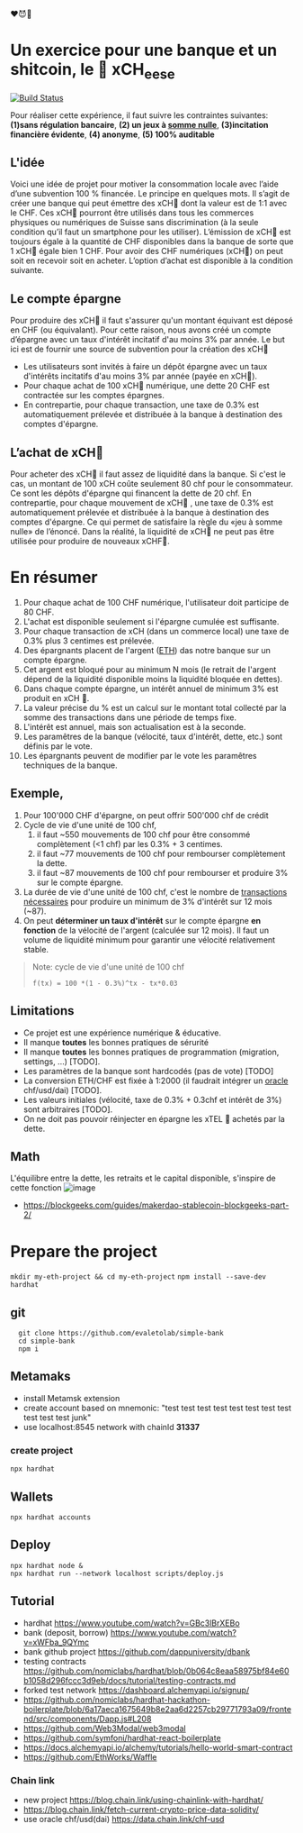 ❤😈🎵

# Un exercice pour une banque et un shitcoin, le 🧀 xCH<sub>eese</sub>
[![Build Status](https://travis-ci.com/evaletolab/simple-bank.svg?branch=master)](https://travis-ci.com/evaletolab/simple-bank)

Pour réaliser cette expérience, il faut suivre les contraintes suivantes: **(1)sans régulation bancaire**, **(2) un jeux à [somme nulle](https://fr.wikipedia.org/wiki/Jeu_%C3%A0_somme_nulle)**, **(3)incitation financière évidente**, **(4) anonyme**, **(5) 100% auditable**

## L'idée
Voici une idée de projet pour motiver la consommation locale avec l’aide d’une subvention 100 % financée.
Le principe en quelques mots. Il s’agit de créer une banque qui peut émettre des xCH🧀 dont la valeur est de 1:1 avec le CHF. Ces xCH🧀 pourront être utilisés dans tous les commerces physiques ou numériques de Suisse sans discrimination (à la seule condition qu’il faut un smartphone pour les utiliser). L’émission de xCH🧀 est toujours égale à la quantité de CHF disponibles dans la banque de sorte que 1 xCH🧀 égale bien 1 CHF.
Pour avoir des CHF numériques (xCH🧀) on peut soit en recevoir soit en acheter. L’option d’achat est disponible à la condition suivante.

## Le compte épargne
Pour produire des xCH🧀 il faut s'assurer qu'un montant équivant est déposé en CHF (ou équivalant). Pour cette raison, nous avons créé un compte d’épargne avec un taux d'intérêt incitatif d'au moins 3% par année. Le but ici est de fournir une source de subvention pour la création des xCH🧀

* Les utilisateurs sont invités à faire un dépôt épargne avec un taux d'intérêts incitatifs d'au moins 3% par année (payée en xCH🧀).
* Pour chaque achat de 100 xCH🧀 numérique, une dette 20 CHF est contractée sur les comptes épargnes.
* En contrepartie, pour chaque transaction, une taxe de 0.3% est automatiquement prélevée et distribuée à la banque à destination des comptes d'épargne.

## L’achat de xCH🧀
Pour acheter des xCH🧀 il faut assez de liquidité dans la banque. Si c'est le cas, un montant de 100 xCH coûte seulement 80 chf pour le consommateur. Ce sont les dépôts d'épargne qui financent la dette de 20 chf. En contrepartie, pour chaque mouvement de xCH🧀 , une taxe de 0.3% est automatiquement prélevée et distribuée à la banque à destination des comptes d'épargne. Ce qui permet de satisfaire la règle du «jeu à somme nulle» de l’énoncé. Dans la réalité, la liquidité de xCH🧀 ne peut pas être utilisée pour produire de nouveaux xCHF🧀.

# En résumer
1. Pour chaque achat de 100 CHF numérique, l'utilisateur doit participe de 80 CHF.
2. L'achat est disponible seulement si l'épargne cumulée est suffisante.
3. Pour chaque transaction de xCH (dans un commerce local) une taxe de 0.3% plus 3 centimes est prélevée. 
4. Des épargnants placent de l'argent ([ETH](https://coinmarketcap.com/fr/currencies/ethereum/)) das notre banque sur un compte épargne.
5. Cet argent est bloqué pour au minimum N mois (le retrait de l'argent dépend de la liquidité disponible moins la liquidité bloquée en dettes).
6. Dans chaque compte épargne, un intérêt annuel de minimum 3%  est produit en xCH 🧀.
7. La valeur précise du % est un calcul sur le montant total collecté par la somme des transactions dans une période de temps fixe.
8. L'intérêt est annuel, mais son actualisation est à la seconde.
9. Les paramêtres de la banque (vélocité, taux d'intérêt, dette, etc.) sont définis par le vote.
10. Les épargnants peuvent de modifier par le vote les paramêtres techniques de la banque.

## Exemple,
1. Pour 100'000 CHF d'épargne, on peut offrir 500'000 chf de crédit
2. Cycle de vie d'une unité de 100 chf, 
   1. il faut ~550 mouvements de 100 chf pour être consommé complètement (<1 chf) par les 0.3% + 3 centimes.
   2. il faut ~77 mouvements de 100 chf pour rembourser complètement la dette.
   3. il faut ~87 mouvements de 100 chf pour rembourser et produire 3% sur le compte épargne.
3. La durée de vie d'une unité de 100 chf, c'est le nombre de [transactions nécessaires](https://www.wolframalpha.com/input/?i=solve+1+%3D+100+*%281+-+0.3%25%29%5Ex+-+x*0.03) pour produire un minimum de 3% d'intérêt sur 12 mois (~87).
4. On peut **déterminer un taux d'intérêt** sur le compte épargne **en fonction** de la vélocité de l'argent (calculée sur 12 mois). Il faut un volume de liquidité minimum pour garantir une vélocité relativement stable.

> Note: cycle de vie d'une unité de 100 chf
> 
> `f(tx) = 100 *(1 - 0.3%)^tx - tx*0.03` 

## Limitations
* Ce projet est une expérience numérique & éducative.
* Il manque **toutes** les bonnes pratiques de sérurité 
* Il manque **toutes** les bonnes pratiques de programmation (migration, settings, ...) [TODO].
* Les paramètres de la banque sont hardcodés (pas de vote) [TODO]
* La conversion ETH/CHF est fixée à 1:2000 (il faudrait intégrer un [oracle](https://data.chain.link/chf-usd) chf/usd/dai) [TODO].
* Les valeurs initiales (vélocité, taxe de 0.3% + 0.3chf et intérêt de 3%) sont arbitraires [TODO].
* On ne doit pas pouvoir réinjecter en épargne les xTEL 🧀 achetés par la dette.



## Math
L'équilibre entre la dette, les retraits et le capital disponible, s'inspire de cette fonction
![image](https://user-images.githubusercontent.com/1422935/114516537-c9f2c200-9c3d-11eb-91b9-e57ff2abb96a.png )
* https://blockgeeks.com/guides/makerdao-stablecoin-blockgeeks-part-2/



# Prepare the project
`mkdir my-eth-project && cd my-eth-project`
`npm install --save-dev hardhat`

## git

``` shell
  git clone https://github.com/evaletolab/simple-bank
  cd simple-bank
  npm i
```  

## Metamaks
* install Metamsk extension
* create account based on mnemonic: "test test test test test test test test test test test junk"
* use localhost:8545 network with chainId **31337**

### create project

`npx hardhat`

## Wallets
`npx hardhat accounts`

## Deploy

```
npx hardhat node &
npx hardhat run --network localhost scripts/deploy.js
```


## Tutorial

* hardhat https://www.youtube.com/watch?v=GBc3lBrXEBo
* bank (deposit, borrow) https://www.youtube.com/watch?v=xWFba_9QYmc
* bank github project https://github.com/dappuniversity/dbank
* testing contracts https://github.com/nomiclabs/hardhat/blob/0b064c8eaa58975bf84e60b1058d296fccc3d9eb/docs/tutorial/testing-contracts.md
* forked test network https://dashboard.alchemyapi.io/signup/
* https://github.com/nomiclabs/hardhat-hackathon-boilerplate/blob/6a17aeca1675649b8e2aa6d2257cb29771793a09/frontend/src/components/Dapp.js#L208
* https://github.com/Web3Modal/web3modal
* https://github.com/symfoni/hardhat-react-boilerplate
* https://docs.alchemyapi.io/alchemy/tutorials/hello-world-smart-contract
* https://github.com/EthWorks/Waffle

### Chain link
* new project https://blog.chain.link/using-chainlink-with-hardhat/
* https://blog.chain.link/fetch-current-crypto-price-data-solidity/
* use oracle chf/usd(dai) https://data.chain.link/chf-usd
